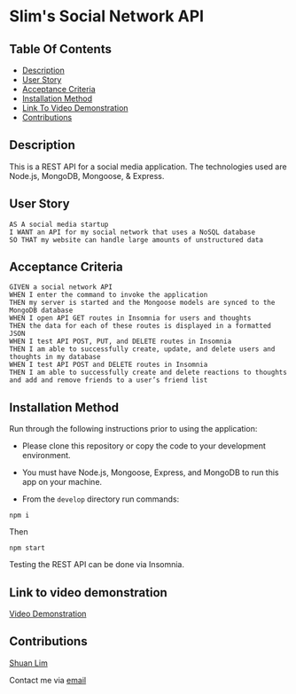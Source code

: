 # Slim's Social Network API

## Table Of Contents

- [Description](#description)
- [User Story](#user-story)
- [Acceptance Criteria](#acceptance-criteria)
- [Installation Method](#installation-method)
- [Link To Video Demonstration](#link-to-video-demonstration)
- [Contributions](#contributions)

## Description

This is a REST API for a social media application. The technologies used are Node.js, MongoDB, Mongoose, & Express.

## User Story

```
AS A social media startup
I WANT an API for my social network that uses a NoSQL database
SO THAT my website can handle large amounts of unstructured data
```

## Acceptance Criteria

```
GIVEN a social network API
WHEN I enter the command to invoke the application
THEN my server is started and the Mongoose models are synced to the MongoDB database
WHEN I open API GET routes in Insomnia for users and thoughts
THEN the data for each of these routes is displayed in a formatted JSON
WHEN I test API POST, PUT, and DELETE routes in Insomnia
THEN I am able to successfully create, update, and delete users and thoughts in my database
WHEN I test API POST and DELETE routes in Insomnia
THEN I am able to successfully create and delete reactions to thoughts and add and remove friends to a user’s friend list
```

## Installation Method

Run through the following instructions prior to using the application:

- Please clone this repository or copy the code to your development environment.
- You must have Node.js, Mongoose, Express, and MongoDB to run this app on your machine.

- From the `develop` directory run commands:

```
npm i
```

Then

```
npm start
```

Testing the REST API can be done via Insomnia.

## Link to video demonstration

<a href='placeholder'>Video Demonstration</a>

## Contributions

<a href='https://github.com/ShuanLim'>Shuan Lim</a>

Contact me via <a href='shuanmlim@gmail.com'>email</a>
